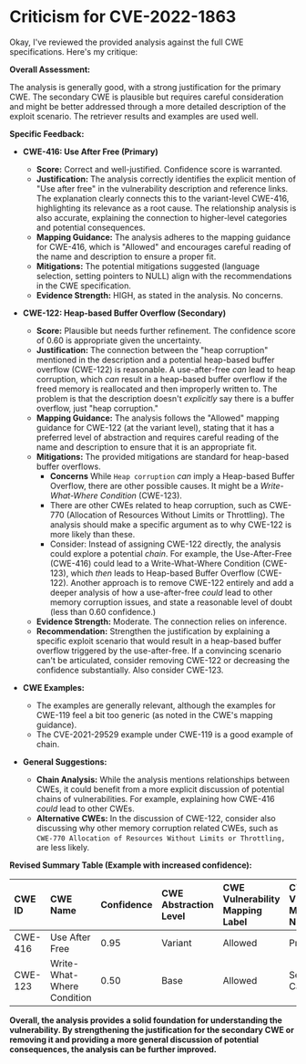 # Criticism for CVE-2022-1863

Okay, I've reviewed the provided analysis against the full CWE specifications. Here's my critique:

**Overall Assessment:**

The analysis is generally good, with a strong justification for the primary CWE. The secondary CWE is plausible but requires careful consideration and might be better addressed through a more detailed description of the exploit scenario. The retriever results and examples are used well.

**Specific Feedback:**

*   **CWE-416: Use After Free (Primary)**

    *   **Score:** Correct and well-justified. Confidence score is warranted.
    *   **Justification:** The analysis correctly identifies the explicit mention of "Use after free" in the vulnerability description and reference links. The explanation clearly connects this to the variant-level CWE-416, highlighting its relevance as a root cause. The relationship analysis is also accurate, explaining the connection to higher-level categories and potential consequences.
    *   **Mapping Guidance:** The analysis adheres to the mapping guidance for CWE-416, which is "Allowed" and encourages careful reading of the name and description to ensure a proper fit.
    *   **Mitigations:** The potential mitigations suggested (language selection, setting pointers to NULL) align with the recommendations in the CWE specification.
    *   **Evidence Strength:** HIGH, as stated in the analysis. No concerns.

*   **CWE-122: Heap-based Buffer Overflow (Secondary)**

    *   **Score:** Plausible but needs further refinement. The confidence score of 0.60 is appropriate given the uncertainty.
    *   **Justification:** The connection between the "heap corruption" mentioned in the description and a potential heap-based buffer overflow (CWE-122) is reasonable. A use-after-free *can* lead to heap corruption, which *can* result in a heap-based buffer overflow if the freed memory is reallocated and then improperly written to. The problem is that the description doesn't *explicitly* say there is a buffer overflow, just "heap corruption."
    *   **Mapping Guidance:** The analysis follows the "Allowed" mapping guidance for CWE-122 (at the variant level), stating that it has a preferred level of abstraction and requires careful reading of the name and description to ensure that it is an appropriate fit.
    *   **Mitigations:** The provided mitigations are standard for heap-based buffer overflows.
        *   **Concerns** While `Heap corruption` *can* imply a Heap-based Buffer Overflow, there are other possible causes. It might be a *Write-What-Where Condition* (CWE-123).
        *   There are other CWEs related to heap corruption, such as CWE-770 (Allocation of Resources Without Limits or Throttling). The analysis should make a specific argument as to why CWE-122 is more likely than these.
        *   Consider: Instead of assigning CWE-122 directly, the analysis could explore a potential *chain*. For example, the Use-After-Free (CWE-416) could lead to a Write-What-Where Condition (CWE-123), which *then* leads to Heap-based Buffer Overflow (CWE-122). Another approach is to remove CWE-122 entirely and add a deeper analysis of how a use-after-free *could* lead to other memory corruption issues, and state a reasonable level of doubt (less than 0.60 confidence.)
    *   **Evidence Strength:** Moderate. The connection relies on inference.
    *   **Recommendation:** Strengthen the justification by explaining a specific exploit scenario that would result in a heap-based buffer overflow triggered by the use-after-free. If a convincing scenario can't be articulated, consider removing CWE-122 or decreasing the confidence substantially. Also consider CWE-123.

*   **CWE Examples:**

    *   The examples are generally relevant, although the examples for CWE-119 feel a bit too generic (as noted in the CWE's mapping guidance).
    *   The CVE-2021-29529 example under CWE-119 is a good example of chain.

*   **General Suggestions:**

    *   **Chain Analysis:** While the analysis mentions relationships between CWEs, it could benefit from a more explicit discussion of potential chains of vulnerabilities. For example, explaining how CWE-416 *could* lead to other CWEs.
    *   **Alternative CWEs:** In the discussion of CWE-122, consider also discussing why other memory corruption related CWEs, such as `CWE-770 Allocation of Resources Without Limits or Throttling,` are less likely.

**Revised Summary Table (Example with increased confidence):**

| CWE ID  | CWE Name                     | Confidence | CWE Abstraction Level | CWE Vulnerability Mapping Label | CWE-Vulnerability Mapping Notes |
| :-------- | :--------------------------- | :--------- | :-------------------- | :------------------------------ | :------------------------------ |
| CWE-416 | Use After Free             | 0.95       | Variant               | Allowed                         | Primary CWE                     |
| CWE-123 | Write-What-Where Condition | 0.50       | Base                  | Allowed                         | Secondary Candidate             |

**Overall, the analysis provides a solid foundation for understanding the vulnerability. By strengthening the justification for the secondary CWE or removing it and providing a more general discussion of potential consequences, the analysis can be further improved.**